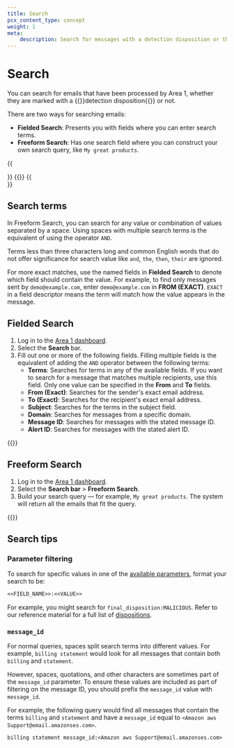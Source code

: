 ```yaml
---
title: Search
pcx_content_type: concept
weight: 1
meta:
    description: Search for messages with a detection disposition or that have been processeded by Area 1.
---
```


# Search

You can search for emails that have been processed by Area 1, whether they are marked with a {{<glossary-tooltip term_id="disposition" link="/email-security/reference/dispositions-and-attributes/">}}detection disposition{{</glossary-tooltip>}} or not.

There are two ways for searching emails:

- **Fielded Search**: Presents you with fields where you can enter search terms.
- **Freeform Search**: Has one search field where you can construct your own search query, like `My great products`.

{{<Aside type="note">}} {{<render file="_timestamp.md">}} {{</Aside>}}

## Search terms

In Freeform Search, you can search for any value or combination of values separated by a space. Using spaces with multiple search terms is the equivalent of using the operator `AND`.

Terms less than three characters long and common English words that do not offer significance for search value like `and`, `the`, `then`, `their` are ignored.

For more exact matches, use the named fields in **Fielded Search** to denote which field should contain the value. For example, to find only messages sent by `demo@example.com`, enter `demo@example.com` in **FROM (EXACT)**. `EXACT` in a field descriptor means the term will match how the value appears in the message.

## Fielded Search

1. Log in to the [Area 1 dashboard](https://horizon.area1security.com/).
2. Select the **Search** bar.
3. Fill out one or more of the following fields. Filling multiple fields is the equivalent of adding the `AND` operator between the following terms:
	- **Terms**: Searches for terms in any of the available fields. If you want to search for a message that matches multiple recipients, use this field. Only one value can be specified in the **From** and **To** fields.
	- **From (Exact)**: Searches for the sender's exact email address.
	- **To (Exact)**: Searches for the recipient's exact email address.
	- **Subject**: Searches for the terms in the subject field.
	- **Domain**: Searches for messages from a specific domain.
	- **Message ID**: Searches for messages with the stated message ID.
	- **Alert ID**: Searches for messages with the stated alert ID.

{{<render file="_search.md">}}

## Freeform Search

1. Log in to the [Area 1 dashboard](https://horizon.area1security.com/).
2. Select the **Search bar** > **Freeform Search**.
3. Build your search query — for example, `My great products`. The system will return all the emails that fit the query.

{{<render file="_search.md">}}

## Search tips

### Parameter filtering

To search for specific values in one of the [available parameters](/email-security/reporting/search/available-parameters/), format your search to be:

```txt
<<FIELD_NAME>>:<<VALUE>>
```

For example, you might search for `final_disposition:MALICIOUS`. Refer to our reference material for a full list of [dispositions](/email-security/reference/dispositions-and-attributes/).

### `message_id`

For normal queries, spaces split search terms into different values. For example, `billing statement` would look for all messages that contain both `billing` and `statement`.

However, spaces, quotations, and other characters are sometimes part of the `message_id` parameter. To ensure these values are included as part of filtering on the message ID, you should prefix the `message_id` value with `message_id`.

For example, the following query would find all messages that contain the terms `billing` and `statement` and have a `message_id` equal to `<Amazon aws Support@email.amazonses.com>`.

```txt
billing statement message_id:<Amazon aws Support@email.amazonses.com>
```